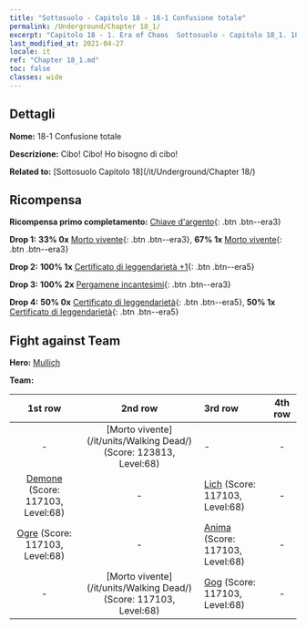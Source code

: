 ```yaml
---
title: "Sottosuolo - Capitolo 18 - 18-1 Confusione totale"
permalink: /Underground/Chapter 18_1/
excerpt: "Capitolo 18 - 1. Era of Chaos  Sottosuolo - Capitolo 18_1. 18-1 Confusione totale"
last_modified_at: 2021-04-27
locale: it
ref: "Chapter 18_1.md"
toc: false
classes: wide
---
```


## Dettagli

 **Nome:** 18-1 Confusione totale

 **Descrizione:** Cibo! Cibo! Ho bisogno di cibo!

 **Related to:** [Sottosuolo Capitolo 18](/it/Underground/Chapter 18/)

## Ricompensa

 **Ricompensa primo completamento:** [Chiave d'argento](/ItemsIT/con_693/){: .btn .btn--era3}

 **Drop 1:** **33% 0x** [Morto vivente](/ItemsIT/unt_209/){: .btn .btn--era3}, **67% 1x** [Morto vivente](/ItemsIT/unt_209/){: .btn .btn--era3}

 **Drop 2:** **100% 1x** [Certificato di leggendarietà +1](/ItemsIT/mat_74/){: .btn .btn--era5}

 **Drop 3:** **100% 2x** [Pergamene incantesimi](/ItemsIT/con_694/){: .btn .btn--era3}

 **Drop 4:** **50% 0x** [Certificato di leggendarietà](/ItemsIT/mat_67/){: .btn .btn--era5}, **50% 1x** [Certificato di leggendarietà](/ItemsIT/mat_67/){: .btn .btn--era5}


## Fight against Team
 **Hero:** [Mullich](/it/heroes/Mullich/)

 **Team:**


  | 1st row | 2nd row | 3rd row | 4th row |
  |:----:|:----:|:----|:----:|
  | - | [Morto vivente](/it/units/Walking Dead/) (Score: 123813, Level:68)  | - | - |
  | [Demone](/it/units/Demon/) (Score: 117103, Level:68)  | - | [Lich](/it/units/Lich/) (Score: 117103, Level:68)  | - |
  | [Ogre](/it/units/Ogre/) (Score: 117103, Level:68)  | - | [Anima](/it/units/Wight/) (Score: 117103, Level:68)  | - |
  | - | [Morto vivente](/it/units/Walking Dead/) (Score: 117103, Level:68)  | [Gog](/it/units/Gog/) (Score: 117103, Level:68)  | - |


